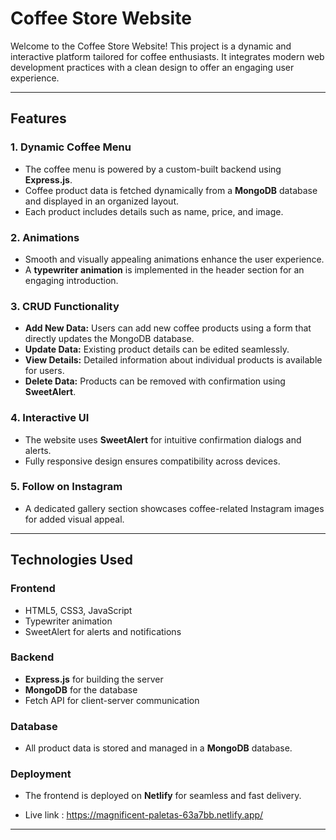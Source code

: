 # Coffee Store Website

Welcome to the Coffee Store Website! This project is a dynamic and interactive
platform tailored for coffee enthusiasts. It integrates modern web development
practices with a clean design to offer an engaging user experience.

---

## Features

### 1. Dynamic Coffee Menu

- The coffee menu is powered by a custom-built backend using **Express.js**.
- Coffee product data is fetched dynamically from a **MongoDB** database and
  displayed in an organized layout.
- Each product includes details such as name, price, and image.

### 2. Animations

- Smooth and visually appealing animations enhance the user experience.
- A **typewriter animation** is implemented in the header section for an
  engaging introduction.

### 3. CRUD Functionality

- **Add New Data:** Users can add new coffee products using a form that directly
  updates the MongoDB database.
- **Update Data:** Existing product details can be edited seamlessly.
- **View Details:** Detailed information about individual products is available
  for users.
- **Delete Data:** Products can be removed with confirmation using
  **SweetAlert**.

### 4. Interactive UI

- The website uses **SweetAlert** for intuitive confirmation dialogs and alerts.
- Fully responsive design ensures compatibility across devices.

### 5. Follow on Instagram

- A dedicated gallery section showcases coffee-related Instagram images for
  added visual appeal.

---

## Technologies Used

### Frontend

- HTML5, CSS3, JavaScript
- Typewriter animation
- SweetAlert for alerts and notifications

### Backend

- **Express.js** for building the server
- **MongoDB** for the database
- Fetch API for client-server communication

### Database

- All product data is stored and managed in a **MongoDB** database.

### Deployment

- The frontend is deployed on **Netlify** for seamless and fast delivery.

- Live link : https://magnificent-paletas-63a7bb.netlify.app/

---
